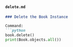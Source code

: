 
#### `delete.md`
```markdown
### Delete the Book Instance

Command:
```python
book.delete()
print(Book.objects.all())
